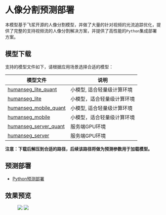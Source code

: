 # 人像分割预测部署

本模型基于飞浆开源的人像分割模型，并做了大量的针对视频的光流追踪优化，提供了完整的支持视频流的人像分割解决方案，并提供了高性能的`Python`集成部署方案。


## 模型下载

支持的模型文件如下，请根据应用场景选择合适的模型：

|模型文件 | 说明 |
| --- | --- |
|[humanseg_lite_quant]()  | 小模型, 适合轻量级计算环境 |
|[humanseg_lite]()| 小模型，适合轻量级计算环境 |
|[humanseg_mobile_quant]()  | 小模型, 适合轻量级计算环境 |
|[humanseg_mobile]()| 小模型，适合轻量级计算环境 |
|[humanseg_server_quant]() | 服务端GPU环境 |
|[humanseg_server]() | 服务端GPU环境 |

**注意：下载后解压到合适的路径，后续该路径将做为预测参数用于加载模型。**


## 预测部署
- [Python预测部署](./python)

## 效果预览

<figure class="half">
    <img src="https://paddleseg.bj.bcebos.com/deploy/data/input.gif">
    <img src="https://paddleseg.bj.bcebos.com/deploy/data/output.gif">
</figure>
